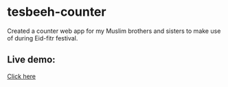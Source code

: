 # tesbeeh-counter
Created a counter web app for my Muslim brothers and sisters to make use of during Eid-fitr festival.

## Live demo:
 [Click here](https://salsodworld.github.io/tesbeeh-counter/)
